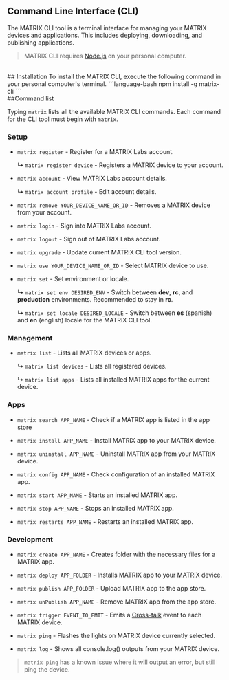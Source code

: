 <h2 style="padding-top:0">Command Line Interface (CLI)</h2>
The MATRIX CLI tool is a terminal interface for managing your MATRIX devices and applications. This includes deploying, downloading, and publishing applications.

> MATRIX CLI requires <a href="https://nodejs.org/en/" target="_blank">Node.js</a> on your personal computer.

<br/>
## Installation
To install the MATRIX CLI, execute the following command in your personal computer's terminal.
```language-bash
npm install -g matrix-cli
```

<br/>
##Command list

Typing `matrix` lists all the available MATRIX CLI commands. Each command for the CLI tool must begin with `matrix`.

### Setup
* `matrix register` - Register for a MATRIX Labs account.

    ↳ `matrix register device` - Registers a MATRIX device to your account.

* `matrix account` - View MATRIX Labs account details.
    
    ↳ `matrix account profile` - Edit account details.

* `matrix remove YOUR_DEVICE_NAME_OR_ID` - Removes a MATRIX device from your account.

* `matrix login` - Sign into MATRIX Labs account.

* `matrix logout` - Sign out of MATRIX Labs account.

* `matrix upgrade` - Update current MATRIX CLI tool version.

* `matrix use YOUR_DEVICE_NAME_OR_ID` - Select MATRIX device to use.

* `matrix set` - Set environment or locale.

    ↳   `matrix set env DESIRED_ENV` - Switch between **dev**, **rc**, and **production** environments. Recommended to stay in **rc**.
    
    ↳   `matrix set locale DESIRED_LOCALE` - Switch between **es** (spanish) and **en** (english) locale for the MATRIX CLI tool.

### Management
* `matrix list` - Lists all MATRIX devices or apps.
    
    ↳ `matrix list devices` - Lists all registered devices.
    
    ↳ `matrix list apps` - Lists all installed MATRIX apps for the current device.

### Apps
* `matrix search APP_NAME` - Check if a MATRIX app is listed in the app store

* `matrix install APP_NAME` - Install MATRIX app to your MATRIX device.

* `matrix uninstall APP_NAME` - Uninstall MATRIX app from your MATRIX device.

* `matrix config APP_NAME` - Check configuration of an installed MATRIX app.

* `matrix start APP_NAME` - Starts an installed MATRIX app.

* `matrix stop APP_NAME` - Stops an installed MATRIX app.

* `matrix restarts APP_NAME` - Restarts an installed MATRIX app.

### Development
* `matrix create APP_NAME` - Creates folder with the necessary files for a MATRIX app.

* `matrix deploy APP_FOLDER` - Installs MATRIX app to your MATRIX device.

* `matrix publish APP_FOLDER` - Upload MATRIX app to the app store.

* `matrix unPublish APP_NAME` - Remove MATRIX app from the app store.

* `matrix trigger EVENT_TO_EMIT` - Emits a [Cross-talk](/matrix-os/reference/crosstalk/) event to each MATRIX device.

* `matrix ping` - Flashes the lights on MATRIX device currently selected.

* `matrix log` - Shows all console.log() outputs from your MATRIX device.

> `matrix ping` has a known issue where it will output an error, but still ping the device.